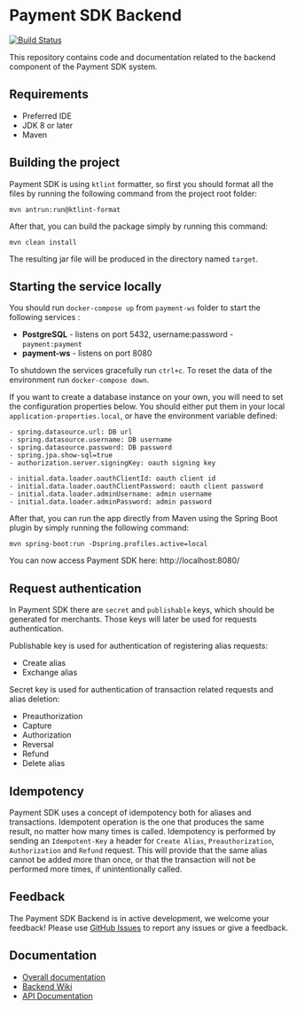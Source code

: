 # Payment SDK Backend
[![Build Status](https://travis-ci.com/mobilabsolutions/payment-sdk-backend-open.svg?branch=master)](https://travis-ci.com/mobilabsolutions/payment-sdk-backend-open)

This repository contains code and documentation related to the backend component of the Payment SDK system. 

## Requirements

- Preferred IDE
- JDK 8 or later
- Maven

## Building the project

Payment SDK is using `ktlint` formatter, so first you should format all the files by running the following command from the project root folder:
```
mvn antrun:run@ktlint-format
```

After that, you can build the package simply by running this command:

```
mvn clean install
```

The resulting jar file will be produced in the directory named `target`.

## Starting the service locally

You should run `docker-compose up` from `payment-ws` folder to start the following services :
- **PostgreSQL** - listens on port 5432, username:password - `payment:payment`
- **payment-ws** - listens on port 8080

To shutdown the services gracefully run `ctrl+c`. To reset the data of the environment run `docker-compose down`.

If you want to create a database instance on your own, you will need to set the configuration properties below. You should either put them in your local `application-properties.local`, or have the environment variable defined:

```
- spring.datasource.url: DB url
- spring.datasource.username: DB username
- spring.datasource.password: DB password
- spring.jpa.show-sql=true
- authorization.server.signingKey: oauth signing key
  
- initial.data.loader.oauthClientId: oauth client id
- initial.data.loader.oauthClientPassword: oauth client password
- initial.data.loader.adminUsername: admin username
- initial.data.loader.adminPassword: admin password
```
 
After that, you can run the app directly from Maven using the Spring Boot plugin by simply running the following command:

```
mvn spring-boot:run -Dspring.profiles.active=local
```

You can now access Payment SDK here: http://localhost:8080/ 

## Request authentication

In Payment SDK there are `secret` and `publishable` keys, which should be generated for merchants. Those keys will later be used for requests authentication.

Publishable key is used for authentication of registering alias requests:
- Create alias
- Exchange alias

Secret key is used for authentication of transaction related requests and alias deletion:
- Preauthorization
- Capture
- Authorization
- Reversal
- Refund
- Delete alias

## Idempotency

Payment SDK uses a concept of idempotency both for aliases and transactions. Idempotent operation is the one that produces the same result, no matter how many times is called. Idempotency is performed by sending an `Idempotent-Key` a header for `Create Alias`, `Preauthorization`, `Authorization` and `Refund` request. This will provide that the same alias cannot be added more than once, or that the transaction will not be performed more times, if unintentionally called.

## Feedback

The Payment SDK Backend is in active development, we welcome your feedback! Please use [GitHub Issues](https://github.com/mobilabsolutions/payment-sdk-backend-open/issues) to report any issues or give a feedback.

## Documentation

- [Overall documentation](https://github.com/mobilabsolutions/payment-sdk-wiki-open/wiki)
- [Backend Wiki](https://github.com/mobilabsolutions/payment-sdk-backend-open/wiki)
- [API Documentation](https://payment-dev.mblb.net/api/v1/swagger-ui.html)
